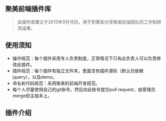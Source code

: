 ## 聚美前端插件库

> 此插件库建立于2013年9月16日，用于积累和分享聚美前端团队的工作和研究成果。

## 使用须知

* 操作规范：每个插件采用专人负责制度，正常情况下只有此负责人可以负责修改此插件。
* 插件规范：每个插件有独立文件夹，里面含有插件源码（默认仅依赖jquery），以及demo。
* 命名和代码规范：采用聚美的前端开发规范。
* 每个人尽量使用自己的git账号，然后向此账号提交pull request，由管理员merge到主版本上。

## 插件介绍

